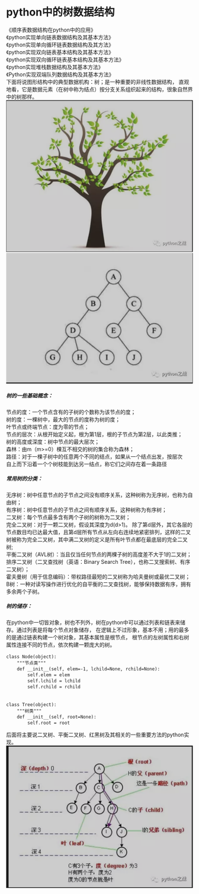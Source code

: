 # python中的树数据结构
《顺序表数据结构在python中的应用》<br>
《python实现单向链表数据结构及其基本方法》<br>
《python实现单向循环链表数据结构及其方法》<br>
《python实现双向链表基本结构及其基本方法》<br>
《python实现双向循环链表基本结构及其基本方法》<br>
《python实现堆栈数据结构及其基本方法》<br>
《Python实现双端队列数据结构及其基本方法》<br>
下面将说图形结构中的典型数据机构：树；是一种重要的非线性数据结构，
直观地看，它是数据元素（在树中称为结点）按分支关系组织起来的结构，很象自然界中的树那样。<br>
![](png/18.png)
![](png/19.png)
##### 树的一些基础概念：
节点的度：一个节点含有的子树的个数称为该节点的度；<br>
树的度：一棵树中，最大的节点的度称为树的度；<br>
叶节点或终端节点：度为零的节点；<br>
节点的层次：从根开始定义起，根为第1层，根的子节点为第2层，以此类推；<br>
树的高度或深度：树中节点的最大层次；<br>
森林：由m（m>=0）棵互不相交的树的集合称为森林；<br>
路径：对于一棵子树中的任意两个不同的结点，如果从一个结点出发，按层次<br>
自上而下沿着一个个树枝能到达另一结点，称它们之间存在着一条路径<br>
##### 常用树的分类：
无序树：树中任意节点的子节点之间没有顺序关系，这种树称为无序树，也称为自由树；<br>
有序树：树中任意节点的子节点之间有顺序关系，这种树称为有序树；<br>
二叉树：每个节点最多含有两个子树的树称为二叉树；<br>
    完全二叉树：对于一颗二叉树，假设其深度为d(d>1)。
    除了第d层外，其它各层的节点数目均已达最大值，且第d层所有节点从左向右连续地紧密排列，这样的二叉树被称为完全二叉树，其中满二叉树的定义是所有叶节点都在最底层的完全二叉树;<br>
    平衡二叉树（AVL树）：当且仅当任何节点的两棵子树的高度差不大于1的二叉树；<br>
    排序二叉树（二叉查找树（英语：Binary Search Tree），也称二叉搜索树、有序二叉树）；<br>
    霍夫曼树（用于信息编码）：带权路径最短的二叉树称为哈夫曼树或最优二叉树；<br>
    B树：一种对读写操作进行优化的自平衡的二叉查找树，能够保持数据有序，拥有多余两个子树。<br>
##### 树的储存：
在python中一切皆对象，树也不列外，树在python中可以通过列表和链表来储存。通过列表是将每个节点对象储存，
在逻辑上不过形象，基本不用；用的最多的是通过链表构建一个树对象，其基本属性是根节点，
根节点的左树属性和右树属性连接不同的节点，依次构建一颗庞大的树。<br>
```
class Node(object):
    """节点类"""
    def __init__(self, elem=-1, lchild=None, rchild=None):
        self.elem = elem
        self.lchild = lchild
        self.rchild = rchild


class Tree(object):
    """树类"""
    def __init__(self, root=None):
        self.root = root
```
后面将主要说二叉树、平衡二叉树、红黑树及其相关的一些重要方法的python实现。<br>
![](png/20.png)